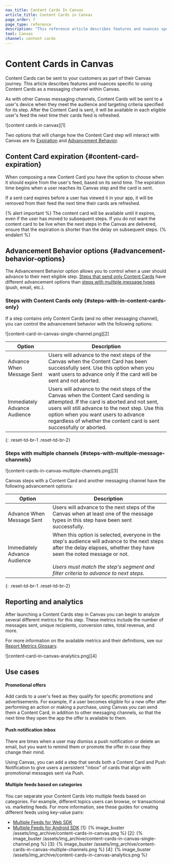```yaml
---
nav_title: Content Cards In Canvas
article_title: Content Cards in Canvas
page_order: 7
page_type: reference
description: "This reference article describes features and nuances specific to using Content Cards as a messaging channel within Canvas."
tool: Canvas
channel: content cards
---
```


# Content Cards in Canvas

Content Cards can be sent to your customers as part of their Canvas journey. This article describes features and nuances specific to using Content Cards as a messaging channel within Canvas.

As with other Canvas messaging channels, Content Cards will be sent to a user's device when they meet the audience and targeting criteria specified for its step. After the Content Card is sent, it will be available in each eligible user's feed the next time their cards feed is refreshed.

!\[content cards in canvas\]\[1\]

Two options that will change how the Content Card step will interact with Canvas are its [Expiration](#content-card-expiration) and [Advancement Behavior](#advancement-behavior-options).

## Content Card expiration {#content-card-expiration}

When composing a new Content Card you have the option to choose when it should expire from the user's feed, based on its send time. The expiration time begins when a user reaches its Canvas step and the card is sent.

If a sent card expires before a user has viewed it in your app, it will be removed from their feed the next time their cards are refreshed.

{% alert important %}
 The content card will be available until it expires, even if the user has moved to subsequent steps. If you do not want the content card to be live when the next steps in the Canvas are delivered, ensure that the expiration is shorter than the delay on subsequent steps.
{% endalert %}

## Advancement Behavior options {#advancement-behavior-options}

The Advancement Behavior option allows you to control when a user should advance to their next eligible step. [Steps that send only Content Cards](#steps-with-in-content-cards-only) have different advancement options than [steps with multiple message types](#steps-with-multiple-message-channels) (push, email, etc.).

### Steps with Content Cards only {#steps-with-in-content-cards-only}

If a step contains only Content Cards (and no other messaging channel), you can control the advancement behavior with the following options:

!\[content-card-in-canvas-single-channel.png\]\[2\]

| Option                       | Description                                                                                                                                                                                                                                                                                           |
| ---------------------------- | ----------------------------------------------------------------------------------------------------------------------------------------------------------------------------------------------------------------------------------------------------------------------------------------------------- |
| Advance When Message Sent    | Users will advance to the next steps of the Canvas when the Content Card has been successfully sent. Use this option when you want users to advance only if the card will be sent and not aborted.                                                                                                    |
| Immediately Advance Audience | Users will advance to the next steps of the Canvas when the Content Card sending is attempted. If the card is aborted and not sent, users will still advance to the next step. Use this option when you want users to advance regardless of whether the content card is sent successfully or aborted. |
{: .reset-td-br-1 .reset-td-br-2}

### Steps with multiple channels {#steps-with-multiple-message-channels}

!\[content-cards-in-canvas-multiple-channels.png\]\[3\]

Canvas steps with a Content Card and another messaging channel have the following advancement options:

| Option                       | Description                                                                                                                                                                                                                                                                       |
| ---------------------------- | --------------------------------------------------------------------------------------------------------------------------------------------------------------------------------------------------------------------------------------------------------------------------------- |
| Advance When Message Sent    | Users will advance to the next steps of the Canvas when at least one of the message types in this step have been sent successfully.                                                                                                                                               |
| Immediately Advance Audience | When this option is selected, everyone in the step's audience will advance to the next steps after the delay elapses, whether they have seen the noted message or not.  <br> <br> _Users must match the step's segment and filter criteria to advance to next steps._ |
{: .reset-td-br-1 .reset-td-br-2}

## Reporting and analytics

After launching a Content Cards step in Canvas you can begin to analyze several different metrics for this step. These metrics include the number of messages sent, unique recipients, conversion rates, total revenue, and more.

For more information on the available metrics and their definitions, see our [Report Metrics Glossary][6].

!\[content-card-in-canvas-analytics.png\]\[4\]

## Use cases

#### Promotional offers

Add cards to a user's feed as they qualify for specific promotions and advertisements. For example, if a user becomes eligible for a new offer after performing an action or making a purchase, using Canvas you can send them a Content Card, in addition to other messaging channels, so that the next time they open the app the offer is available to them.

#### Push notification inbox

There are times when a user may dismiss a push notification or delete an email, but you want to remind them or promote the offer in case they change their mind.

Using Canvas, you can add a step that sends both a Content Card and Push Notification to give users a persistent "inbox" of cards that align with promotional messages sent via Push.

#### Multiple feeds based on categories

You can separate your Content Cards into multiple feeds based on categories. For example, different topics users can browse, or transactional vs. marketing feeds. For more information, see these guides for creating different feeds using key-value pairs:

* [Multiple Feeds for Web SDK]({{site.baseurl}}/developer_guide/platform_integration_guides/web/content_cards/multiple_feeds/)
* [Multiple Feeds for Android SDK]({{site.baseurl}}/developer_guide/platform_integration_guides/android/content_cards/multiple_feeds/)
[1]: {% image_buster /assets/img_archive/content-cards-in-canvas.png %} [2]: {% image_buster /assets/img_archive/content-cards-in-canvas-single-channel.png %} [3]: {% image_buster /assets/img_archive/content-cards-in-canvas-multiple-channels.png %} [4]: {% image_buster /assets/img_archive/content-cards-in-canvas-analytics.png %}

[6]: {{site.baseurl}}/user_guide/data_and_analytics/report_metrics/
